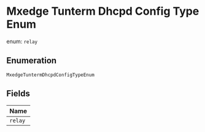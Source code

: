 
# Mxedge Tunterm Dhcpd Config Type Enum

enum: `relay`

## Enumeration

`MxedgeTuntermDhcpdConfigTypeEnum`

## Fields

| Name |
|  --- |
| `relay` |

